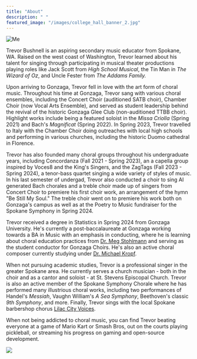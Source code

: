 ```yaml
---
title: "About"
description: " "
featured_image: "/images/college_hall_banner_2.jpg"
---
```


![Me](/images/self_portrait_5.jpg)

Trevor Bushnell is an aspiring secondary music educator from Spokane, WA. Raised on the west coast of Washington, Trevor learned about his talent for singing through participating in musical theater productions playing roles like Jack Scott from *High School Musical*, the Tin Man in *The Wizard of Oz*, and Uncle Fester from *The Addams Family.*

Upon arriving to Gonzaga, Trevor fell in love with the art form of choral music. Throughout his time at Gonzaga, Trevor sang with various choral ensembles, including the Concert Choir (auditioned SATB choir), Chamber Choir (now Vocal Arts Ensemble), and served as student leadership behind the revival of the historic Gonzaga Glee Club (non-auditioned TTBB choir). Highlight works include being a featured soloist in the *Missa Criolla* (Spring 2021) and Bach's *Magnificat* (Spring 2022). In Spring 2023, Trevor travelled to Italy with the Chamber Choir doing outreaches with local high schools and performing in various churches, including the historic Duomo cathedral in Florence. 

Trevor has also founded many choral groups throughout his undergraduate years, including Concordanza (Fall 2021 - Spring 2023), an a capella group inspired by Voces8 and the King's Singers, and the ZagTags (Fall 2023 - Spring 2024), a tenor-bass quartet singing a wide variety of styles of music. In his last semester of undergad, Trevor also conducted a choir to sing AI generated Bach chorales and a treble choir made up of singers from Concert Choir to premiere his first choir work, an arrangement of the hymn "Be Still My Soul." The treble choir went on to premiere his work both on Gonzaga's campus as well as at the Poetry to Music fundraiser for the Spokane Symphony in Spring 2024.

Trevor received a degree in Statistics in Spring 2024 from Gonzaga University. He's currently a post-baccalaureate at Gonzaga working towards a BA in Music with an emphasis in conducting, where he is learning about choral education practices from [Dr. Meg Stohlmann](https://www.gonzaga.edu/college-of-arts-sciences/faculty-listing/detail/meg-stohlmann-dma-2aee1f77) and serving as the student conductor for Gonzaga Choirs. He's also an active choral composer currently studying under [Dr. Michael Kropf](http://www.michaelkropfmusic.com/). 

When not pursuing academic studies, Trevor is a professional singer in the greater Spokane area. He currently serves a church musician - both in the choir and as a cantor and soloist - at St. Stevens Episcopal Church. Trevor is also an active member of the Spokane Symphony Chorale where he has performed many illustrious choral works, including two performances of Handel's *Messiah*, Vaughn William's *A Sea Symphony*, Beethoven's classic *9th Symphony*, and more. Finally, Trevor sings with the local Spokane barbershop chorus [Lilac City Voices](https://lilaccityvoices.org/).

When not being addicted to choral music, you can find Trevor beating everyone at a game of Mario Kart or Smash Bros, out on the courts playing pickleball, or streaming his progress on gaming and open-source development.

![](/images/myrtle_inside_3.jpg)
